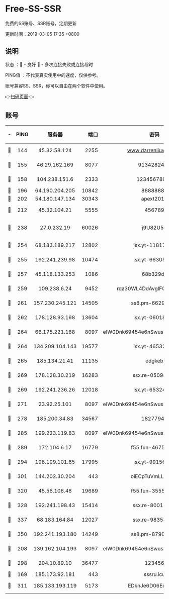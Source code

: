 # Free-SS-SSR

免费的SS账号、SSR账号，定期更新

更新时间：2019-03-05 17:35 +0800

## 说明

状态     ：🙂 - 良好 🙁 - 多次连接失败或连接超时

PING值   ：不代表真实使用中的速度，仅供参考。

账号兼容SS、SSR，你可以自由在两个软件中使用。

👉[扫码页面](https://liesauer.github.io/free-ss-ssr.github.io/)👈

## 账号

|-|PING|服务器|端口|密码|加密方式|区域|
|:----:|:----:|:-----:|-----:|:----:|:----:|:----:|
|🙂|144|45.32.58.124|2255|www.darrenliuwei.com|aes-256-cfb|JP|
|🙂|155|46.29.162.169|8077|9134282479|aes-256-cfb|RU|
|🙂|158|104.238.151.6|2333|12345678900|aes-256-cfb|JP|
|🙂|196|64.190.204.205|10842|88888888|rc4-md5|US|
|🙂|202|54.180.147.134|30343|apext2019|chacha20|KR|
|🙂|212|45.32.104.21|5555|456789|aes-256-cfb|SG|
|🙂|238|27.0.232.19|60026|j9U82U53|xchacha20-ietf-poly1305|HK|
|🙂|254|68.183.189.217|12802|isx.yt-11817272|aes-256-cfb|SG|
|🙂|255|192.241.239.98|10474|isx.yt-66305789|aes-256-cfb|US|
|🙂|257|45.118.133.253|1086|68b329da|aes-256-cfb|SG|
|🙂|259|109.238.6.24|9452|rqa30WL4DdAvgIFG6Fs3znzTa|aes-256-cfb|FR|
|🙂|261|157.230.245.121|14505|ss8.pm-66291298|aes-256-cfb|SG|
|🙂|262|178.128.93.168|13604|isx.yt-06018557|aes-256-cfb|SG|
|🙂|264|66.175.221.168|8097|eIW0Dnk69454e6nSwuspv9DmS201tQ0D|aes-256-cfb|US|
|🙂|264|134.209.104.143|19577|isx.yt-46532093|aes-256-cfb|SG|
|🙂|265|185.134.21.41|11135|edgkeb|aes-256-cfb|GB|
|🙂|269|178.128.30.219|16283|ssx.re-05098737|aes-256-cfb|SG|
|🙂|269|192.241.236.26|12018|isx.yt-65324687|aes-256-cfb|US|
|🙂|271|23.92.25.101|8097|eIW0Dnk69454e6nSwuspv9DmS201tQ0D|aes-256-cfb|US|
|🙂|278|185.200.34.83|34567|18277940|aes-256-cfb|US|
|🙂|285|199.223.119.83|8097|eIW0Dnk69454e6nSwuspv9DmS201tQ0D|aes-256-cfb|US|
|🙂|289|172.104.6.17|16779|f55.fun-46758883|aes-256-cfb|US|
|🙂|294|198.199.101.65|17995|isx.yt-99156617|aes-256-cfb|US|
|🙂|301|144.202.30.204|443|oiECpTuVmLLxk4Ts|aes-256-cfb|US|
|🙂|320|45.56.106.48|19689|f55.fun-35553896|aes-256-cfb|US|
|🙂|328|192.241.198.43|15414|ssx.re-80011853|aes-256-cfb|US|
|🙂|337|68.183.164.84|12027|ssx.re-98353695|aes-256-cfb|US|
|🙂|350|192.241.193.180|14249|ss8.pm-87905446|aes-256-cfb|US|
|🙂|208|139.162.104.193|8097|eIW0Dnk69454e6nSwuspv9DmS201tQ0D|aes-256-cfb|JP|
|🙂|298|204.10.89.10|36477|123456|aes-256-cfb|US|
|🙁|169|185.173.92.181|443|sssru.icu|rc4-md5|RU|
|🙁|311|185.133.193.119|5173|EDknJe6D06EoWDaw|aes-256-cfb|US|
